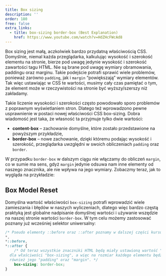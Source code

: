 ```yaml
---
title: Box sizing
description: ''
order: 180
free: false
extra_links:
  - title: box-sizing border-box (Best Explanation)
    href: https://www.youtube.com/watch?v=HdZHcFWcAd8
---
```


<script>
	import Codepen from "$lib/components/ui/Codepen.svelte";
</script>

Box sizing jest małą, aczkolwiek bardzo przydatną właściwością CSS. Domyślnie, niemal każda przeglądarka, kalkulując wysokość i szerokość elementu na stronie, bierze pod uwagę jedynie wysokość i szerokość zawartości tagu HTML. Nie są brane pod uwagę wymiary obramowania, paddingu oraz marginu. Takie podejście potrafi sprawić wiele problemów, ponieważ zarówno `padding`, jak i `margin` “powiększają” wymiary elementów. Tak więc ustawiając w CSS te wartości, musimy cały czas pamiętać o tym, że element może w rzeczywistości na stronie być wyższy/szerszy niż zakładamy.

<Codepen id="ZEVqpoY" />

Takie liczenie wysokości i szerokości często powodowało sporo problemów z poprawnym wyświetlaniem stron. Dlatego też wprowadzono pewne usprawnienie w postaci nowej właściwości CSS box-sizing. Dobra wiadomość jest taka, że własność ta przyjmuje tylko dwie wartości:

- **content-box** – zachowanie domyślne, które zostało przedstawione na powyższym przykładzie,
- **border-box** – nowe zachowanie, dzięki któremu podając wysokość i szerokość, przeglądarka uwzględni w swoich obliczeniach `padding` oraz `border`.

W przypadku `border-box` w dalszym ciągu nie włączamy do obliczeń `margin`, co w sumie ma sens, gdyż `margin` jedynie odsuwa nam inne elementy od naszego znacznika, ale nie wpływa na jego wymiary. Zobaczmy teraz, jak to wygląda na przykładzie:

<Codepen id="qBLJaKr" />

## Box Model Reset

Domyślna wartość właściwości `box-sizing` potrafi wprowadzić wiele zamieszania i błędów w naszych wyliczeniach, dlatego więc bardzo częstą praktyką jest globalne nadpisanie domyślnej wartości i używanie wszędzie na naszej stronie wartości `border-box`. W tym celu możemy zastosować poznany już wcześniej selektor uniwersalny:

```css
/* Pseudo elementy ::before oraz ::after poznamy w dalszej części kursu. */
*,
*::before,
*::after {
	/* Od teraz wszystkie znaczniki HTML będą miały ustawioną wartość "border-box"
  dla właściwości "box-sizing", a więc na rozmiar każdego elementu będzie składał się
  również jego "padding" oraz "margin". */
	box-sizing: border-box;
}
```
